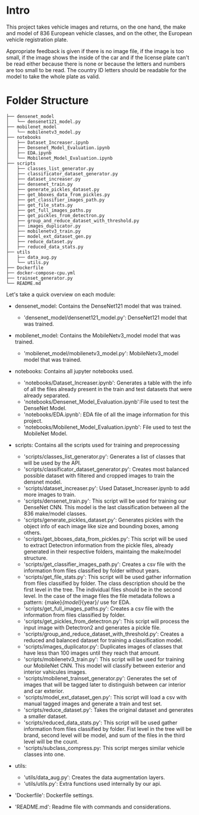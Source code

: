 # Intro

This project takes vehicle images and returns, on the one hand, the make and model of 836 European vehicle classes, and on the other, the European vehicle registration plate. 

Appropriate feedback is given if there is no image file, if the image is too small, if the image shows the inside of the car and if the license plate can't be read either because there is none or because the letters and numbers are too small to be read. The country ID letters should be readable for the model to take the whole plate as valid.

# Folder Structure

```
├── densenet_model
│   └── densenet121_model.py
├── mobilenet_model
│   └── mobilenetv3_model.py
├── notebooks
│   ├── Dataset_Increaser.ipynb
│   ├── Densenet_Model_Evaluation.ipynb
│   ├── EDA.ipynb
│   └── Mobilenet_Model_Evaluation.ipynb
├── scripts
│   ├── classes_list_generator.py
│   ├── classificator_dataset_generator.py
│   ├── dataset_increaser.py
│   ├── densenet_train.py
│   ├── generate_pickles_dataset.py
│   ├── get_bboxes_data_from_pickles.py
│   ├── get_classifier_images_path.py
│   ├── get_file_stats.py
│   ├── get_full_images_paths.py
│   ├── get_pickles_from_detectron.py
│   ├── group_and_reduce_dataset_with_threshold.py 
│   ├── images_duplicator.py
│   ├── mobilenetv3_train.py
│   ├── model_ext_dataset_gen.py
│   ├── reduce_dataset.py
│   ├── reduced_data_stats.py
├── utils
│   ├── data_aug.py
│   └── utils.py
├── Dockerfile
├── docker-compose-cpu.yml
├── trainset_generator.py
└── README.md
```

Let's take a quick overview on each module:

- densenet_model: Contains the DenseNet121 model that was trained.
    - 'densenet_model/densenet121_model.py': DenseNet121 model that was trained.

- mobilenet_model: Contains the MobileNetv3_model model that was trained.
    - 'mobilenet_model/mobilenetv3_model.py': MobileNetv3_model model that was trained.

- notebooks: Contains all jupyter notebooks used.
    - 'notebooks/Dataset_Increaser.ipynb': Generates a table with the info of all the files already present in the train and test datasets that were already separated.
    - 'notebooks/Densenet_Model_Evaluation.ipynb':File used to test the DenseNet Model.
    - 'notebooks/EDA.ipynb': EDA file of all the image information for this project.
    - 'notebooks/Mobilenet_Model_Evaluation.ipynb': File used to test the MobileNet Model.

- scripts: Contains all the scripts used for training and preprocessing
    - 'scripts/classes_list_generator.py': Generates a list of classes that will be used by the API.
    - 'scripts/classificator_dataset_generator.py': Creates most balanced possible dataset with filtered and cropped images to train the densnet model.
    - 'scripts/dataset_increaser.py': Used Dataset_Increaser.ipynb to add more images to train.
    - 'scripts/densenet_train.py': This script will be used for training our DenseNet CNN. This model is the last classification between all the 836 make/model classes.
    - 'scripts/generate_pickles_dataset.py': Generates pickles with the object info of each image like size and bounding boxes, among others.
    - 'scripts/get_bboxes_data_from_pickles.py': This script will be used to extract Detectron information from the pickle files, already generated in their respective folders, maintaing the make/model structure.
    - 'scripts/get_classifier_images_path.py': Creates a csv file with the information from files classified by folder without years.
    - 'scripts/get_file_stats.py': This script will be used gather information from files classified by folder. The class description should be the first level in the tree. The individual files should be in the second level. In the case of the image files the file metadata follows a pattern: {make}_{model}_{year}/ use for EDA.
    - 'scripts/get_full_images_paths.py': Creates a csv file with the information from files classified by folder. 
    - 'scripts/get_pickles_from_detectron.py': This script will process the input image with Detectron2 and generates a pickle file.
    - 'scripts/group_and_reduce_dataset_with_threshold.py': Creates a reduced and balanced dataset for training a classification model.
    - 'scripts/images_duplicator.py': Duplicates images of classes that have less than 100 images until they reach that amount.
    - 'scripts/mobilenetv3_train.py': This script will be used for training our MobileNet CNN. This model will classify between exterior and interior vahicules images.
    - 'scripts/mobilenet_trainset_generator.py': Generates the set of images that will be tagged later to distinguish between car interior and car exterior.
    - 'scripts/model_ext_dataset_gen.py': This script will load a csv with manual tagged images and generate a train and test set.
    - 'scripts/reduce_dataset.py': Takes the original dataset and generates a smaller dataset.
    - 'scripts/reduced_data_stats.py': This script will be used gather information from files classified by folder. Fist level in the tree will be brand, second level will be model, and sum of the files in the third level will be the count.
    - 'scripts/subclass_compress.py: This script merges similar vehicle classes into one.

- utils:
    - 'utils/data_aug.py': Creates the data augmentation layers.
    - 'utils/utils.py': Extra functions used internally by our api.

- 'Dockerfile': Dockerfile settings.

- 'README.md': Readme file with commands and considerations.
